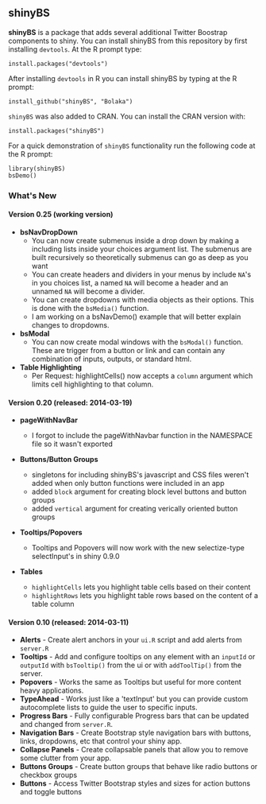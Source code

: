 shinyBS
-------

**shinyBS** is a package that adds several additional Twitter Boostrap components to shiny.
You can install shinyBS from this repository by first installing `devtools`. At the R prompt type:

```
install.packages("devtools")
```

After installing `devtools` in R you can install shinyBS by typing at the R prompt: 

```
install_github("shinyBS", "Bolaka")
```

`shinyBS` was also added to CRAN. You can install the CRAN version with:

```
install.packages("shinyBS")
```

For a quick demonstration of `shinyBS` functionality run the following code at the R prompt:

```
library(shinyBS)
bsDemo()
```

### What's New

#### Version 0.25 (working version)

* **bsNavDropDown**
  * You can now create submenus inside a drop down by making a including lists inside your choices argument list. The submenus are built recursively so theoretically submenus can go as deep as you want
  * You can create headers and dividers in your menus by include `NA`'s in you choices list, a named `NA` will become a header and an unnamed `NA` will become a divider.
  * You can create dropdowns with media objects as their options. This is done with the `bsMedia()` function. 
  * I am working on a bsNavDemo() example that will better explain changes to dropdowns.
* **bsModal**
  * You can now create modal windows with the `bsModal()` function. These are trigger from a button or link and can contain any combination of inputs, outputs, or standard html.
* **Table Highlighting**
  * Per Request: highlightCells() now accepts a `column` argument which limits cell highlighting to that column.

#### Version 0.20 (released: 2014-03-19)

* **pageWithNavBar**
  * I forgot to include the pageWithNavbar function in the NAMESPACE file so it wasn't exported
* **Buttons/Button Groups** 
  * singletons for including shinyBS's javascript and CSS files weren't added when only button functions were included in an app
  * added `block` argument for creating block level buttons and button groups
  * added `vertical` argument for creating verically oriented button groups
  
* **Tooltips/Popovers**
  * Tooltips and Popovers will now work with the new selectize-type selectInput's in shiny 0.9.0
* **Tables**
  * `highlightCells` lets you highlight table cells based on their content
  * `highlightRows` lets you highlight table rows based on the content of a table column

#### Version 0.10 (released: 2014-03-11)

* **Alerts** - Create alert anchors in your `ui.R` script and add alerts from `server.R`
* **Tooltips** - Add and configure tooltips on any element with an `inputId` or `outputId` with `bsTooltip()` from the ui or with `addToolTip()` from the server.
* **Popovers** - Works the same as Tooltips but useful for more content heavy applications.
* **TypeAhead** - Works just like a 'textInput' but you can provide custom autocomplete lists to guide the user to specific inputs.
* **Progress Bars** - Fully configurable Progress bars that can be updated and changed from `server.R`.
* **Navigation Bars** - Create Bootstrap style navigation bars with buttons, links, dropdowns, etc that control your shiny app.
* **Collapse Panels** - Create collapsable panels that allow you to remove some clutter from your app.
* **Buttons Groups** - Create button groups that behave like radio buttons or checkbox groups
* **Buttons** - Access Twitter Bootstrap styles and sizes for action buttons and toggle buttons

